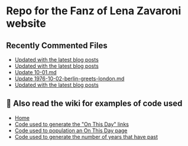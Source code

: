 # Repo for the Fanz of Lena Zavaroni website

## Recently Commented Files
<!-- BLOG-POST-LIST:START -->
- [Updated with the latest blog posts](https://github.com/FanzOfLenaZavaroni/fanzoflenazavaroni.github.io/commit/b0aa226d1808189a63d805f71422bfda472f1178)
- [Updated with the latest blog posts](https://github.com/FanzOfLenaZavaroni/fanzoflenazavaroni.github.io/commit/0e84af56d0e486ce1ac91200ef418d623dc5d0c7)
- [Update 10-01.md](https://github.com/FanzOfLenaZavaroni/fanzoflenazavaroni.github.io/commit/32655cd330cce3109302815e1c8cf3260823eee9)
- [Update 1976-10-02-berlin-greets-london.md](https://github.com/FanzOfLenaZavaroni/fanzoflenazavaroni.github.io/commit/14bac3523333b946f680d82b6758eb281ca46335)
- [Updated with the latest blog posts](https://github.com/FanzOfLenaZavaroni/fanzoflenazavaroni.github.io/commit/c46f25e44e445a6cf4df04921d9f9beb705b9b08)
<!-- BLOG-POST-LIST:END -->

## :notebook: Also read the wiki for examples of code used
* [Home](https://github.com/FanzOfLenaZavaroni/fanzoflenazavaroni.github.io/wiki)
* [Code used to generate the "On This Day" links](https://github.com/FanzOfLenaZavaroni/fanzoflenazavaroni.github.io/wiki/On-This-Day-Code)
* [Code used to population an On This Day page](https://github.com/FanzOfLenaZavaroni/fanzoflenazavaroni.github.io/wiki/Code-used-to-population-an-On-This-Day-page)
* [Code used to generate the number of years that have past](https://github.com/FanzOfLenaZavaroni/fanzoflenazavaroni.github.io/wiki/Number-of-years-gone-by-code)
